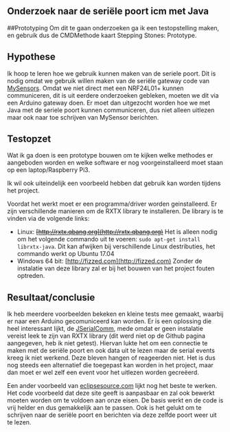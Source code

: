 Onderzoek naar de seriële poort icm met Java
----------------

##Prototyping
Om dit te gaan onderzoeken ga ik een testopstelling maken, en gebruik dus de CMDMethode kaart Stepping Stones: Prototype.

## Hypothese
Ik hoop te leren hoe we gebruik kunnen maken van de seriele poort. Dit is nodig omdat we gebruik willen maken van de seriële gateway code van [MySensors](https://www.mysensors.org/). Omdat we niet direct met een NRF24L01+ kunnen communiceren, dit is uit eerdere onderzoeken gebleken, moeten we dit via een Arduino gateway doen. Er moet dan uitgezocht worden hoe we met Java met de seriele poort kunnen communiceren, dus niet alleen uitlezen maar ook naar toe schrijven van MySensor berichten.

## Testopzet
Wat ik ga doen is een prototype bouwen om te kijken welke methodes er aangeboden worden en welke software er nog voorgeinstalleerd moet staan op een laptop/Raspberry Pi3. 

Ik wil ook uiteindelijk een voorbeeld hebben dat gebruik kan worden tijdens het project.

Voordat het werkt moet er een programma/driver worden geinstalleerd. Er zijn verschillende manieren om de RXTX library te installeren.
De library is te vinden via de volgende links:

- Linux: ~~[http://rxtx.qbang.org](http://rxtx.qbang.org)~~ Het is alleen nodig om het volgende commando uit te voeren: `sudo apt-get install librxtx-java`. Dit kan afwijken bij verschillende Linux destributies, het commando werkt op Ubuntu 17.04
- Windows 64 bit: [http://fizzed.com](http://fizzed.com)
Zonder de instalatie van deze library zal er bij het bouwen van het project fouten optreden.
 
## Resultaat/conclusie

Ik heb meerdere voorbeelden bekeken en kleine tests mee gemaakt, waarbij er naar een Arduino gecomuniceerd kan worden. 
Er is een oplossing die heel interessant lijkt, de [JSerialComm](http://fazecast.github.io/jSerialComm/), mede omdat er geen instalatie vereist leek te zijn van RXTX library (dit werd niet op de Github pagina aangegeven, heb ik niet getest). Hiervan lukte het om een connectie te maken met de seriële poort en ook data uit te lezen maar de serial events kreeg ik niet werkend. Deze bleven hangen of reageerden niet. Het is dus nog steeds een alternatief die toegepast kan worden in het project, maar dan moet er wel zelf een event voor het uitlezen worden gecreëerd.

Een ander voorbeeld van [eclipsesource.com](https://eclipsesource.com/blogs/2012/10/17/serial-communication-in-java-with-raspberry-pi-and-rxtx/) lijkt nog het beste te werken. Het code voorbeeld dat deze site geeft is aanpasbaar en zal ook bewerkt moeten worden om te voldoen aan onze eisen. De basis werkt en de code is vrij helder en dus gemakkelijk aan te passen. Ook is het gelukt om te schrijven naar de seriële poort en berichten via deze zelfde poort weer uit te lezen.

